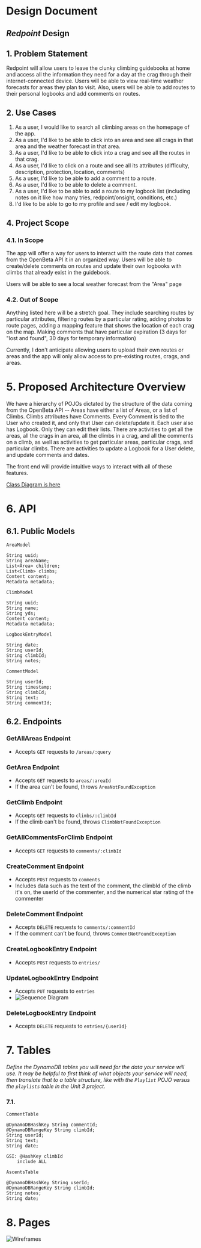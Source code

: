 # Design Document

## _Redpoint_ Design

## 1. Problem Statement

Redpoint will allow users to leave the clunky climbing guidebooks at home and access all the information they need for a
day at the crag through their internet-connected device. Users will be able to view real-time weather forecasts for areas they plan to visit. Also, users will be able to add routes to their personal logbooks and add comments on routes.



## 2. Use Cases

1. As a user, I would like to search all climbing areas on the homepage of the app.
2. As a user, I'd like to be able to click into an area and see all crags in that area and the weather forecast in that area.
3. As a user, I'd like to be able to click into a crag and see all the routes in that crag.
4. As a user, I'd like to click on a route and see all its attributes (difficulty, description, protection, location, comments)
5. As a user, I'd like to be able to add a comment to a route.
6. As a user, I'd like to be able to delete a comment.
7. As a user, I'd like to be able to add a route to my logbook list (including notes on it like how many tries, redpoint/onsight, conditions, etc.)
8. I'd like to be able to go to my profile and see / edit my logbook.

## 4. Project Scope

### 4.1. In Scope

The app will offer a way for users to interact with the route data that comes from the OpenBeta API
it in an organized way.
Users will be able to create/delete comments on routes and update their own logbooks with climbs that already exist in the guidebook.

Users will be able to see a local weather forecast from the "Area" page

### 4.2. Out of Scope

Anything listed here will be a stretch goal. They include searching routes by particular attributes, filtering routes by
a particular rating, adding photos to route pages, adding a mapping feature that shows the location of each crag on the
map. Making comments that have particular expiration (3 days for "lost and found", 30 days for temporary information)

Currently, I don't anticipate allowing users to upload their own routes or areas and the app will only allow access to
pre-existing routes, crags, and areas.

# 5. Proposed Architecture Overview

We have a hierarchy of POJOs dictated by the structure of the data coming from the OpenBeta API -- Areas have either a list of Areas, or a list of Climbs. Climbs attributes have Comments. Every Comment is tied to the User who created it, and only that User can delete/update it. Each user also has Logbook.
Only they can edit their lists. There are activities to get all the areas, all the crags in an area, all the climbs in a
crag, and all the comments on a climb, as well as activities to get particular areas, particular crags, and particular
climbs.
There are activities to update a Logbook for a User
delete, and update comments and dates.

The front end will provide intuitive ways to interact with all of these features.

[Class Diagram is here](Redpoint.puml)

# 6. API

## 6.1. Public Models

`AreaModel`

```
String uuid;
String areaName;
List<Area> children;
List<Climb> climbs;
Content content;
Metadata metadata;
```

`ClimbModel`

```
String uuid;
String name;
String yds;
Content content;
Metadata metadata;
```

`LogbookEntryModel`

```
String date;
String userId;
String climbId;
String notes;
```

`CommentModel`

```
String userId;
String timestamp;
String climbId;
String text;
String commentId;
```

## 6.2. Endpoints

### GetAllAreas Endpoint

* Accepts `GET` requests to  `/areas/:query`

### GetArea Endpoint

* Accepts `GET` requests to  `areas/:areaId`
* If the area can't be found, throws `AreaNotFoundException`

### GetClimb Endpoint

* Accepts `GET` requests to  `climbs/:climbId`
* If the climb can't be found, throws `ClimbNotFoundException`

### GetAllCommentsForClimb Endpoint

* Accepts `GET` requests to `comments/:climbId`

### CreateComment Endpoint

* Accepts `POST` requests to `comments`
* Includes data such as the text of the comment, the climbId of the climb it's on, the userId of the commenter, and the
  numerical star rating of the commenter

### DeleteComment Endpoint

* Accepts `DELETE` requests to `comments/:commentId`
* If the comment can't be found, throws `CommentNotFoundException`


### CreateLogbookEntry Endpoint

* Accepts `POST` requests to  `entries/`

### UpdateLogbookEntry Endpoint

* Accepts `PUT` requests to `entries`
* ![Sequence Diagram](sequence_puml-UpdateLogbookEntryActivity.png)

### DeleteLogbookEntry Endpoint

* Accepts `DELETE` requests to `entries/{userId}`


# 7. Tables

_Define the DynamoDB tables you will need for the data your service will use. It may be helpful to first think of what
objects your service will need, then translate that to a table structure, like with the *`Playlist` POJO* versus
the `playlists` table in the Unit 3 project._

### 7.1.

`CommentTable`

```
@DynamoDBHashKey String commentId;
@DynamoDBRangeKey String climbId;
String userId;
String text;
String date;

GSI: @HashKey climbId
    include ALL
```
`AscentsTable`

```
@DynamoDBHashKey String userId;
@DynamoDBRangeKey String climbId;
String notes;
String date;

```

# 8. Pages
![Wireframes](wireframes.png)

